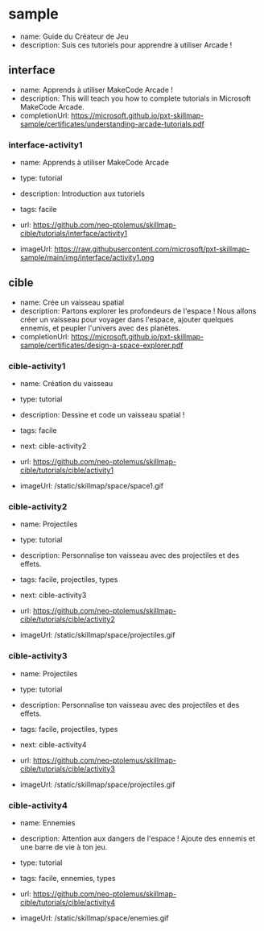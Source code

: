 # sample
* name: Guide du Créateur de Jeu
* description: Suis ces tutoriels pour apprendre à utiliser Arcade !

## interface
* name: Apprends à utiliser MakeCode Arcade !
* description: This will teach you how to complete tutorials in Microsoft MakeCode Arcade.
* completionUrl: https://microsoft.github.io/pxt-skillmap-sample/certificates/understanding-arcade-tutorials.pdf

### interface-activity1

* name: Apprends à utiliser MakeCode Arcade
* type: tutorial
* description: Introduction aux tutoriels
* tags: facile

* url: https://github.com/neo-ptolemus/skillmap-cible/tutorials/interface/activity1 
* imageUrl: https://raw.githubusercontent.com/microsoft/pxt-skillmap-sample/main/img/interface/activity1.png
  

## cible
* name: Crée un vaisseau spatial
* description: Partons explorer les profondeurs de l'espace ! Nous allons créer un vaisseau pour voyager dans l'espace, ajouter quelques ennemis, et peupler l'univers avec des planètes.
* completionUrl: https://microsoft.github.io/pxt-skillmap-sample/certificates/design-a-space-explorer.pdf

### cible-activity1

* name: Création du vaisseau
* type: tutorial
* description: Dessine et code un vaisseau spatial !
* tags: facile
* next: cible-activity2

* url: https://github.com/neo-ptolemus/skillmap-cible/tutorials/cible/activity1
* imageUrl: /static/skillmap/space/space1.gif

### cible-activity2

* name: Projectiles
* type: tutorial
* description: Personnalise ton vaisseau avec des projectiles et des effets.
* tags: facile, projectiles, types
* next: cible-activity3

* url: https://github.com/neo-ptolemus/skillmap-cible/tutorials/cible/activity2
* imageUrl: /static/skillmap/space/projectiles.gif


### cible-activity3

* name: Projectiles
* type: tutorial
* description: Personnalise ton vaisseau avec des projectiles et des effets.
* tags: facile, projectiles, types
* next: cible-activity4

* url: https://github.com/neo-ptolemus/skillmap-cible/tutorials/cible/activity3
* imageUrl: /static/skillmap/space/projectiles.gif

### cible-activity4

* name: Ennemies
* description: Attention aux dangers de l'espace ! Ajoute des ennemis et une barre de vie à ton jeu.
* type: tutorial
* tags: facile, ennemies, types

* url: https://github.com/neo-ptolemus/skillmap-cible/tutorials/cible/activity4
* imageUrl: /static/skillmap/space/enemies.gif
